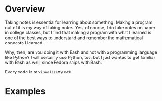 # Overview

Taking notes is essential for learning about something. Making a program out of it is my way of taking notes. Yes, of course, I do take notes on paper in college classes, but I find that making a program with what I learned is one of the best ways to understand and remember the mathematical concepts I learned.

Why, then, are you doing it with Bash and not with a programming language like Python? I will certainly use Python, too, but I just wanted to get familiar with Bash as well, since Fedora ships with Bash.

Every code is at `VisualizeMyMath`.

# Examples
